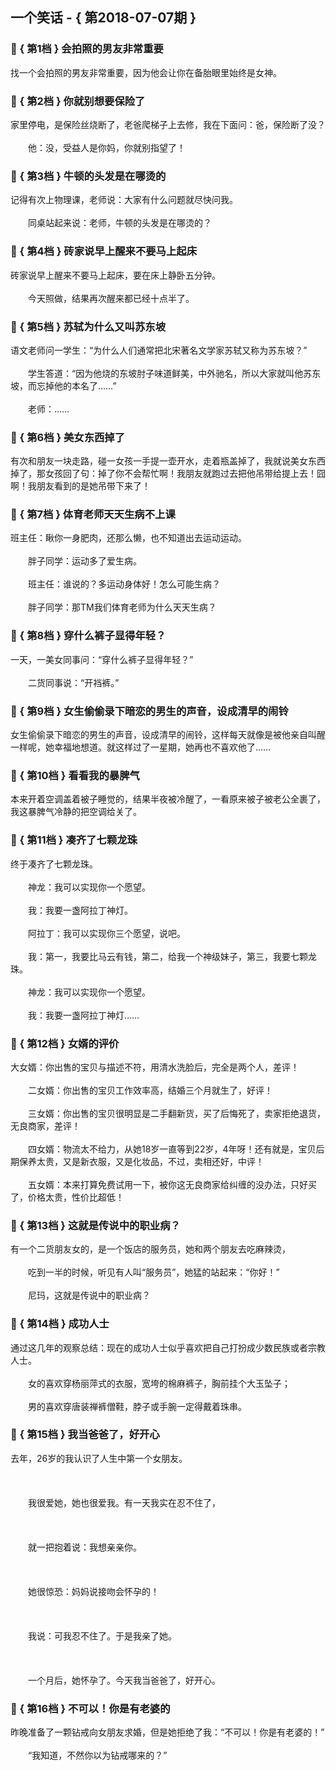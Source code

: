 ## 一个笑话 - { 第2018-07-07期 }
</hr>

### :jack_o_lantern: { 第1档 } 会拍照的男友非常重要
找一个会拍照的男友非常重要，因为他会让你在备胎眼里始终是女神。


### :jack_o_lantern: { 第2档 } 你就别想要保险了
家里停电，是保险丝烧断了，老爸爬梯子上去修，我在下面问：爸，保险断了没？<br/><br/>　　他：没，受益人是你妈，你就别指望了！


### :jack_o_lantern: { 第3档 } 牛顿的头发是在哪烫的
记得有次上物理课，老师说：大家有什么问题就尽快问我。<br/><br/>　　同桌站起来说：老师，牛顿的头发是在哪烫的？


### :jack_o_lantern: { 第4档 } 砖家说早上醒来不要马上起床
砖家说早上醒来不要马上起床，要在床上静卧五分钟。<br/><br/>　　今天照做，结果再次醒来都已经十点半了。


### :jack_o_lantern: { 第5档 } 苏轼为什么又叫苏东坡
语文老师问一学生：“为什么人们通常把北宋著名文学家苏轼又称为苏东坡？”<br/><br/>　　学生答道：“因为他烧的东坡肘子味道鲜美，中外驰名，所以大家就叫他苏东坡，而忘掉他的本名了……”<br/><br/>　　老师：……


### :jack_o_lantern: { 第6档 } 美女东西掉了
有次和朋友一块走路，碰一女孩一手提一壶开水，走着瓶盖掉了，我就说美女东西掉了，那女孩回了句：掉了你不会帮忙啊！我朋友就跑过去把他吊带给提上去！囧啊！我朋友看到的是她吊带下来了！


### :jack_o_lantern: { 第7档 } 体育老师天天生病不上课
班主任：瞅你一身肥肉，还那么懒，也不知道出去运动运动。<br/><br/>　　胖子同学：运动多了爱生病。<br/><br/>　　班主任：谁说的？多运动身体好！怎么可能生病？<br/><br/>　　胖子同学：那TM我们体育老师为什么天天生病？


### :jack_o_lantern: { 第8档 } 穿什么裤子显得年轻？
一天，一美女同事问：“穿什么裤子显得年轻？”<br/><br/>　　二货同事说：“开裆裤。”


### :jack_o_lantern: { 第9档 } 女生偷偷录下暗恋的男生的声音，设成清早的闹铃
女生偷偷录下暗恋的男生的声音，设成清早的闹铃，这样每天就像是被他亲自叫醒一样呢，她幸福地想道。就这样过了一星期，她再也不喜欢他了……


### :jack_o_lantern: { 第10档 } 看看我的暴脾气
本来开着空调盖着被子睡觉的，结果半夜被冷醒了，一看原来被子被老公全裹了，我这暴脾气冷静的把空调给关了。


### :jack_o_lantern: { 第11档 } 凑齐了七颗龙珠
终于凑齐了七颗龙珠。<br/><br/>　　神龙：我可以实现你一个愿望。<br/><br/>　　我：我要一盏阿拉丁神灯。<br/><br/>　　阿拉丁：我可以实现你三个愿望，说吧。<br/><br/>　　我：第一，我要比马云有钱，第二，给我一个神级妹子，第三，我要七颗龙珠。<br/><br/>　　神龙：我可以实现你一个愿望。<br/><br/>　　我：我要一盏阿拉丁神灯……


### :jack_o_lantern: { 第12档 } 女婿的评价
大女婿：你出售的宝贝与描述不符，用清水洗脸后，完全是两个人，差评！<br/><br/>　　二女婿：你出售的宝贝工作效率高，结婚三个月就生了，好评！<br/><br/>　　三女婿：你出售的宝贝很明显是二手翻新货，买了后悔死了，卖家拒绝退货，无良商家，差评！<br/><br/>　　四女婿：物流太不给力，从她18岁一直等到22岁，4年呀！还有就是，宝贝后期保养太贵，又是新衣服，又是化妆品，不过，卖相还好，中评！<br/><br/>　　五女婿：本来打算免费试用一下，被你这无良商家给纠缠的没办法，只好买了，价格太贵，性价比超低！


### :jack_o_lantern: { 第13档 } 这就是传说中的职业病？
有一个二货朋友女的，是一个饭店的服务员，她和两个朋友去吃麻辣烫，<br/><br/>　　吃到一半的时候，听见有人叫“服务员”，她猛的站起来：“你好！”<br/><br/>　　尼玛，这就是传说中的职业病？


### :jack_o_lantern: { 第14档 } 成功人士
通过这几年的观察总结：现在的成功人士似乎喜欢把自己打扮成少数民族或者宗教人士。<br/><br/>　　女的喜欢穿杨丽萍式的衣服，宽垮的棉麻裤子，胸前挂个大玉坠子；<br/><br/>　　男的喜欢穿唐装禅裤僧鞋，脖子或手腕一定得戴着珠串。


### :jack_o_lantern: { 第15档 } 我当爸爸了，好开心
去年，26岁的我认识了人生中第一个女朋友。<br/><br/><br/><br/>　　我很爱她，她也很爱我。有一天我实在忍不住了，<br/><br/><br/><br/>　　就一把抱着说：我想亲亲你。<br/><br/><br/><br/>　　她很惊恐：妈妈说接吻会怀孕的！<br/><br/><br/><br/>　　我说：可我忍不住了。于是我亲了她。<br/><br/><br/><br/>　　一个月后，她怀孕了。今天我当爸爸了，好开心。


### :jack_o_lantern: { 第16档 } 不可以！你是有老婆的
昨晚准备了一颗钻戒向女朋友求婚，但是她拒绝了我：“不可以！你是有老婆的！”<br/><br/>　　“我知道，不然你以为钻戒哪来的？”

